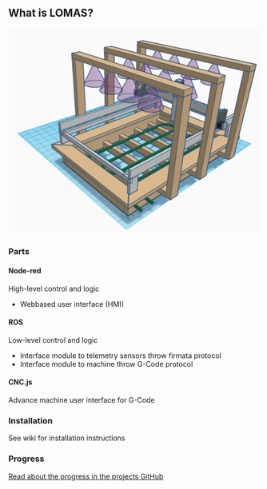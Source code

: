 ## What is LOMAS?
![Prototype](docs/images/Bild1.png)

### Parts
#### Node-red 
High-level control and logic
* Webbased user interface (HMI)

#### ROS
Low-level control and logic
* Interface module to telemetry sensors throw firmata protocol
* Interface module to machine throw G-Code protocol

#### CNC.js
Advance machine user interface for G-Code

### Installation
See wiki for installation instructions

### Progress

[Read about the progress in the projects GitHub](blog/blog.md)

